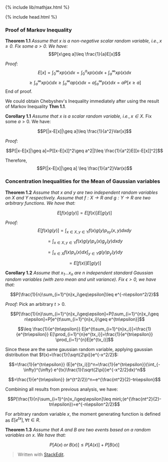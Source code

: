 {% include lib/mathjax.html %}

{% include head.html %}

### Proof of Markov Inequality
**Theorem 1.1** *Assume that $x$ is a non-negative scalar random variable, $i.e., x\geq0$. Fix some $a>0$. We have:* 
$$P[x\geq a]\leq \frac{1}{a}E[x]$$

*Proof*: 
$$E[x]=\int_{0}^{\infty} xp(x)dx=\int_{0}^{a} xp(x)dx+\int_{a}^{\infty} xp(x)dx$$
$$\geq \int_{a}^{\infty} xp(x)dx\geq \int_{a}^{\infty} ap(x)dx=a\int_{a}^{\infty} p(x)dx=aP[x\geq a]$$
End of proof. 

We could obtain Chebyshev's Inequality immediately after using the result of Markov Inequality **Thm 1.1**. 

**Corollary 1.1** *Assume that $x$ is a scalar random variable, $i.e., x\in X$*. Fix some $a>0$. We have: 

$$P[|x-E[x]|\geq a]\leq \frac{1}{a^2}Var[x]$$

*Proof*: 

$$P[|x-E[x]|\geq a]=P[[x-E[x]]^2\geq a^2|]\leq \frac{1}{a^2}E[[x-E[x]]^2]$$

Therefore, 
$$P[|x-E[x]|\geq a] \leq \frac{1}{a^2}Var(x)$$

### Concentration Inequalities for the Mean of Gaussian variables
**Theorem 1.2** *Assume that $x$ and $y$ are two independent random variables on $X$ and $Y$ respectively. Assume that $f:X\rightarrow R$ and $g:Y\rightarrow R$ are two arbitrary functions. We have that:*

$$E[f(x)g(y)]=E[f(x)]E[g(y)]$$

*Proof:*
$$E[f(x)g(y)]=\int_{x\in X, y\in Y} f(x)g(y)p_{xy}(x,y)dxdy$$

$$=\int_{x\in X, y\in Y} f(x)g(y)p_{x}(x)g_{y}(y)dxdy$$

$$=\int_{x\in X} f(x)p_{x}(x)dx\int_{y\in Y} g(y)p_{y}(y)dy$$

$$=E[f(x)]E[g(y)]$$

**Corollary 1.2** *Assume that $x_1...x_n$ are $n$ independent standard Gaussian random variables (with zero mean and unit variance). Fix $\epsilon >0$, we have that:*

$$P[\frac{1}{n}\sum_{i=1}^{n}x_i\geq\epsilon]\leq e^{-n\epsilon^2/2}$$

*Proof:*
Pick an arbitrary $t>0$. 

$$P[\frac{1}{n}\sum_{i=1}^{n}x_i\geq\epsilon]=P[\sum_{i=1}^{n}x_i\geq n\epsilon]=P[e^{t\sum_{i=1}^{n}x_i}\geq e^{tn\epsilon}]$$

$$\leq \frac{1}{e^{tn\epsilon}} E[e^{t\sum_{i=1}^{n}x_i}]=\frac{1}{e^{tn\epsilon}} E[\prod_{i=1}^{n}e^{tx_i}]=\frac{1}{e^{tn\epsilon}} \prod_{i=1}^{n}E[e^{tx_i}]$$

Since these are the same gaussian random variable, applying gaussian distribution that $f(x)=\frac{1}{\sqrt{2\pi}}e^{-x^2/2}$: 

$$=\frac{1}{e^{tn\epsilon}} (E[e^{tx_i}])^n=\frac{1}{e^{tn\epsilon}}(\int_{-\infty}^{\infty} e^{tx}\frac{1}{\sqrt{2\pi}}e^{-x^2/2}dx)^n$$

$$=\frac{1}{e^{tn\epsilon}} (e^{t^2/2})^n=e^{\frac{nt^2}{2}-tn\epsilon}$$

Combining all results from previous analysis, we have: 

$$P[\frac{1}{n}\sum_{i=1}^{n}x_i\geq\epsilon]\leq min\;(e^{\frac{nt^2}{2}-tn\epsilon})=e^{-n\epsilon^2/2}$$

For arbitrary random variable $x$, the moment generating function is defined as $E[e^{tx}], \forall t \in R$. 

**Theorem 1.3** *Assume that $A$ and $B$ are two  events based on a random variables on $x$. We have that:*

$$P[A(x)\;or\;B(x)]\leq P[A(x)] +P[B(x)]$$



> Written with [StackEdit](https://stackedit.io/).
